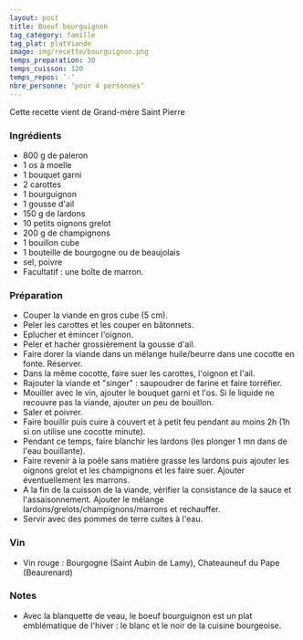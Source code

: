 ```yaml
---
layout: post
title: Boeuf bourguignon
tag_category: famille
tag_plat: platViande
image: img/recette/bourguignon.png
temps_preparation: 30
temps_cuisson: 120
temps_repos: ‘-‘
nbre_personne: ‘pour 4 personnes’
---
```

Cette recette vient de Grand-mère Saint Pierre

### Ingrédients
* 800 g de paleron
* 1 os à moelle
* 1 bouquet garni
* 2 carottes
* 1 bourguignon
* 1 gousse d'ail
* 150 g de lardons
* 10 petits oignons grelot
* 200 g de champignons
* 1 bouillon cube
* 1 bouteille de bourgogne ou de beaujolais
* sel, poivre
* Facultatif : une boîte de marron.

### Préparation
* Couper la viande en gros cube (5 cm).
* Peler les carottes et les couper en bâtonnets.
* Eplucher et émincer l'oignon.
* Peler et hacher grossièrement la gousse d'ail.
* Faire dorer la viande dans un mélange huile/beurre dans une cocotte en fonte. Réserver.
* Dans la même cocotte, faire suer les carottes, l'oignon et l'ail.
* Rajouter la viande et "singer" : saupoudrer de farine et faire torréfier.
* Mouiller avec le vin, ajouter le bouquet garni et l'os. Si le liquide ne recouvre pas la viande, ajouter un peu de bouillon.
* Saler et poivrer.
* Faire bouillir puis cuire à couvert et à petit feu pendant au moins 2h (1h si on utilise une cocotte minute).
* Pendant ce temps, faire blanchir les lardons (les plonger 1 mn dans de l'eau bouillante).
* Faire revenir à la poêle sans matière grasse les lardons puis ajouter les oignons grelot et les champignons et les faire suer. Ajouter éventuellement les marrons.
* A la fin de la cuisson de la viande, vérifier la consistance de la sauce et l'assaisonnement. Ajouter le mélange lardons/grelots/champignons/marrons et rechauffer.
* Servir avec des pommes de terre cuites à l'eau.    

### Vin
* Vin rouge : Bourgogne (Saint Aubin de Lamy), Chateauneuf du Pape (Beaurenard) 

### Notes
* Avec la blanquette de veau, le boeuf bourguignon est un plat emblématique de l'hiver : le blanc et le noir de la cuisine bourgeoise.
